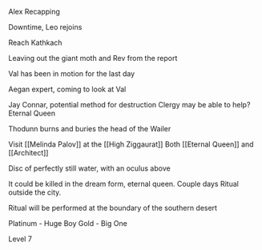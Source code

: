 Alex Recapping

Downtime, Leo rejoins

Reach Kathkach

Leaving out the giant moth and Rev from the report

Val has been in motion for the last day

Aegan expert, coming to look at Val

Jay Connar, potential method for destruction
Clergy may be able to help? Eternal Queen

Thodunn burns and buries the head of the Wailer

Visit [[Melinda Palov]] at the [[High Ziggaurat]]
		Both [[Eternal Queen]] and [[Architect]]

Disc of perfectly still water, with an oculus above

It could be killed in the dream form, eternal queen.
Couple days
Ritual outside the city.

Ritual will be performed at the boundary of the southern desert


Platinum - Huge Boy
Gold - Big One

Level 7

